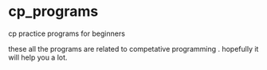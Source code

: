 # cp_programs
cp practice programs for beginners


these all the programs are related to competative programming . hopefully it will help you a lot.

